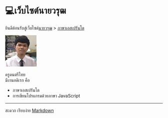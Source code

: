 <link rel="stylesheet" href="stilo.css">  


# 💻เว็บไซต์นายวรุฒ

ยินดีต้อนรับสู่เว็บไซต์[นายวรุฒ](./me.md) > [ภาษาเอสเปรันโต](index.md)

<img src="./img/me.png" alt="me" width="100"/>
<!-- ![me](./img/me.png) -->

ครูดนตรีไทย <br>
มีงานอดิเรก คือ <br>
- ภาษาเอสเปรันโต
- การเขียนโปรแกรมด้วยภาษา JavaScript

---
สะดวก เรียบง่าย [Markdown](https://www.markdownguide.org/)
